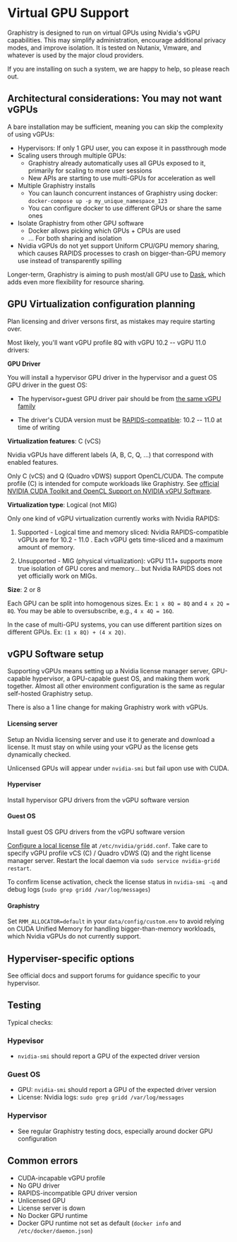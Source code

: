 # Virtual GPU Support

Graphistry is designed to run on virtual GPUs using Nvidia's vGPU capabilities. This may simplify administration, encourage additional privacy modes, and improve isolation. It is tested on Nutanix, Vmware, and whatever is used by the major cloud providers.

If you are installing on such a system, we are happy to help, so please reach out.

## Architectural considerations: You may not want vGPUs

A bare installation may be sufficient, meaning you can skip the complexity of using vGPUs:

* Hypervisors: If only 1 GPU user, you can expose it in passthrough mode
* Scaling users through multiple GPUs:
  * Graphistry already automatically uses all GPUs exposed to it, primarily for scaling to more user sessions
  * New APIs are starting to use multi-GPUs for acceleration as well
* Multiple Graphistry installs
  * You can launch concurrent instances of Graphistry using docker: `docker-compose up -p my_unique_namespace_123`
  * You can configure docker to use different GPUs or share the same ones
* Isolate Graphistry from other GPU software
  * Docker allows picking which GPUs + CPUs are used
  * ... For both sharing and isolation
* Nvidia vGPUs do not yet support Uniform CPU/GPU memory sharing, which causes RAPIDS processes to crash on bigger-than-GPU memory use instead of transparently spilling

Longer-term, Graphistry is aiming to push most/all GPU use to [Dask](https://docs.dask.org/en/latest/gpu.html), which adds even more flexibility for resource sharing.

## GPU Virtualization configuration planning

Plan licensing and driver versons first, as mistakes may require starting over.

Most likely, you'll want vGPU profile 8Q with vGPU 10.2 -- vGPU 11.0 drivers:

**GPU Driver**

You will install a hypervisor GPU driver in the hypervisor and a guest OS GPU driver in the guest OS:

* The hypervisor+guest GPU driver pair should be from [the same vGPU family](https://docs.nvidia.com/grid/index.html)

* The driver's CUDA version must be [RAPIDS-compatible](https://rapids.ai/start.html): 10.2 -- 11.0 at time of writing

**Virtualization features**: C (vCS)

Nvidia vGPUs have different labels (A, B, C, Q, ...) that correspond with enabled features.

Only C (vCS) and Q (Quadro vDWS) support OpenCL/CUDA. The compute profile (C) is intended for compute workloads like Graphistry. See [official NVIDIA CUDA Toolkit and OpenCL Support on NVIDIA vGPU Software](https://docs.nvidia.com/grid/latest/grid-vgpu-user-guide/index.html#cuda-open-cl-support-vgpu).

**Virtualization type**: Logical (not MIG)

Only one kind of vGPU virtualization currently works with Nvidia RAPIDS:

1. Supported - Logical time and memory sliced: Nvidia RAPIDS-compatible vGPUs are for 10.2 - 11.0 . Each vGPU gets time-sliced and a maximum amount of memory.

2. Unsupported - MIG (physical virtualization): vGPU 11.1+ supports more true isolation of GPU cores and memory... but Nvidia RAPIDS does not yet officially work on MIGs.

**Size**: 2 or 8

Each GPU can be split into homogenous sizes. Ex: `1 x 8Q = 8Q` and `4 x 2Q = 8Q`. You may be able to oversubscribe, e.g., `4 x 4Q = 16Q`.

In the case of multi-GPU systems, you can use different partition sizes on different GPUs. Ex: `(1 x 8Q) + (4 x 2Q)`.

## vGPU Software setup

Supporting vGPUs means setting up a Nvidia license manager server, GPU-capable hypervisor, a GPU-capable guest OS, and making them work together. Almost all other environment configuration is the same as regular self-hosted Graphistry setup.

There is also a 1 line change for making Graphistry work with vGPUs.

#### Licensing server

Setup an Nvidia licensing server and use it to generate and download a license. It must stay on while using your vGPU as the license gets dynamically checked.

Unlicensed GPUs will appear under `nvidia-smi` but fail upon use with CUDA.

#### Hyperviser

Install hypervisor GPU drivers from the vGPU software version

#### Guest OS

Install guest OS GPU drivers from the vGPU software version

[Configure a local license file](https://docs.nvidia.com/grid/latest/grid-licensing-user-guide/index.html#licensing-grid-software-linux-config-file) at `/etc/nvidia/gridd.conf`. Take care to specify vGPU profile vCS (C) / Quadro vDWS (Q) and the right license manager server. Restart the local daemon via `sudo service nvidia-gridd restart`. 

To confirm license activation, check the license status in `nvidia-smi -q` and debug logs (`sudo grep gridd /var/log/messages`)

#### Graphistry

Set `RMM_ALLOCATOR=default` in your `data/config/custom.env` to avoid relying on CUDA Unified Memory for handling bigger-than-memory workloads, which Nvidia vGPUs do not currently support.

## Hyperviser-specific options

See official docs and support forums for guidance specific to your hypervisor.

## Testing

Typical checks:

### Hypevisor

* `nvidia-smi` should report a GPU of the expected driver version

### Guest OS

* GPU: `nvidia-smi` should report a GPU of the expected driver version
* License: Nvidia logs: `sudo grep gridd /var/log/messages`

### Hypervisor
* See regular Graphistry testing docs, especially around docker GPU configuration

## Common errors

* CUDA-incapable vGPU profile
* No GPU driver
* RAPIDS-incompatible GPU driver version
* Unlicensed GPU
* License server is down
* No Docker GPU runtime
* Docker GPU runtime not set as default (`docker info` and `/etc/docker/daemon.json`)



